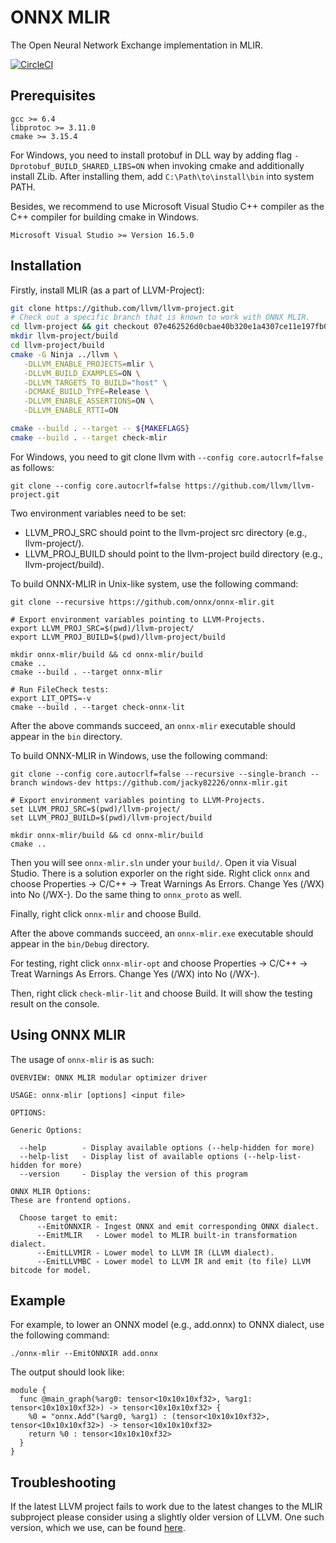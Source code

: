 # ONNX MLIR
The Open Neural Network Exchange implementation in MLIR.

[![CircleCI](https://circleci.com/gh/onnx/onnx-mlir/tree/master.svg?style=svg)](https://circleci.com/gh/onnx/onnx-mlir/tree/master)

## Prerequisites

```
gcc >= 6.4
libprotoc >= 3.11.0
cmake >= 3.15.4
```
For Windows, you need to install protobuf in DLL way by adding flag ```-Dprotobuf_BUILD_SHARED_LIBS=ON``` when invoking cmake and additionally install ZLib. After installing them, add ```C:\Path\to\install\bin``` into system PATH.

Besides, we recommend to use Microsoft Visual Studio C++ compiler as the C++ compiler for building cmake in Windows.
```
Microsoft Visual Studio >= Version 16.5.0
```


## Installation

Firstly, install MLIR (as a part of LLVM-Project):

[same-as-file]: <> (utils/install-mlir.sh)
``` bash
git clone https://github.com/llvm/llvm-project.git
# Check out a specific branch that is known to work with ONNX MLIR.
cd llvm-project && git checkout 07e462526d0cbae40b320e1a4307ce11e197fb0a && cd ..
mkdir llvm-project/build
cd llvm-project/build
cmake -G Ninja ../llvm \
   -DLLVM_ENABLE_PROJECTS=mlir \
   -DLLVM_BUILD_EXAMPLES=ON \
   -DLLVM_TARGETS_TO_BUILD="host" \
   -DCMAKE_BUILD_TYPE=Release \
   -DLLVM_ENABLE_ASSERTIONS=ON \
   -DLLVM_ENABLE_RTTI=ON

cmake --build . --target -- ${MAKEFLAGS}
cmake --build . --target check-mlir
```
For Windows, you need to git clone llvm with ```--config core.autocrlf=false``` as follows:
```
git clone --config core.autocrlf=false https://github.com/llvm/llvm-project.git
```

Two environment variables need to be set:
- LLVM_PROJ_SRC should point to the llvm-project src directory (e.g., llvm-project/).
- LLVM_PROJ_BUILD should point to the llvm-project build directory (e.g., llvm-project/build).

To build ONNX-MLIR in Unix-like system, use the following command:

[same-as-file]: <> ({"ref": "utils/install-onnx-mlir.sh", "skip-doc": 2})
```
git clone --recursive https://github.com/onnx/onnx-mlir.git

# Export environment variables pointing to LLVM-Projects.
export LLVM_PROJ_SRC=$(pwd)/llvm-project/
export LLVM_PROJ_BUILD=$(pwd)/llvm-project/build

mkdir onnx-mlir/build && cd onnx-mlir/build
cmake ..
cmake --build . --target onnx-mlir

# Run FileCheck tests:
export LIT_OPTS=-v
cmake --build . --target check-onnx-lit
```

After the above commands succeed, an `onnx-mlir` executable should appear in the `bin` directory. 

To build ONNX-MLIR in Windows, use the following command:
```
git clone --config core.autocrlf=false --recursive --single-branch --branch windows-dev https://github.com/jacky82226/onnx-mlir.git

# Export environment variables pointing to LLVM-Projects.
set LLVM_PROJ_SRC=$(pwd)/llvm-project/
set LLVM_PROJ_BUILD=$(pwd)/llvm-project/build

mkdir onnx-mlir/build && cd onnx-mlir/build
cmake ..
```
Then you will see ```onnx-mlir.sln``` under your ```build/```. Open it via Visual Studio.
There is a solution exporler on the right side. 
Right click `onnx` and choose Properties -> C/C++ -> Treat Warnings As Errors.
Change Yes (/WX) into No (/WX-). 
Do the same thing to `onnx_proto` as well.

Finally, right click `onnx-mlir` and choose Build.

After the above commands succeed, an `onnx-mlir.exe` executable should appear in the `bin/Debug` directory. 

For testing, right click `onnx-mlir-opt` and choose Properties -> C/C++ -> Treat Warnings As Errors.
Change Yes (/WX) into No (/WX-). 

Then, right click `check-mlir-lit` and choose Build.
It will show the testing result on the console. 

## Using ONNX MLIR

The usage of `onnx-mlir` is as such:
```
OVERVIEW: ONNX MLIR modular optimizer driver

USAGE: onnx-mlir [options] <input file>

OPTIONS:

Generic Options:

  --help        - Display available options (--help-hidden for more)
  --help-list   - Display list of available options (--help-list-hidden for more)
  --version     - Display the version of this program

ONNX MLIR Options:
These are frontend options.

  Choose target to emit:
      --EmitONNXIR - Ingest ONNX and emit corresponding ONNX dialect.
      --EmitMLIR   - Lower model to MLIR built-in transformation dialect.
      --EmitLLVMIR - Lower model to LLVM IR (LLVM dialect).
      --EmitLLVMBC - Lower model to LLVM IR and emit (to file) LLVM bitcode for model.
```

## Example

For example, to lower an ONNX model (e.g., add.onnx) to ONNX dialect, use the following command:
```
./onnx-mlir --EmitONNXIR add.onnx
```
The output should look like:
```
module {
  func @main_graph(%arg0: tensor<10x10x10xf32>, %arg1: tensor<10x10x10xf32>) -> tensor<10x10x10xf32> {
    %0 = "onnx.Add"(%arg0, %arg1) : (tensor<10x10x10xf32>, tensor<10x10x10xf32>) -> tensor<10x10x10xf32>
    return %0 : tensor<10x10x10xf32>
  }
}
```

## Troubleshooting

If the latest LLVM project fails to work due to the latest changes to the MLIR subproject please consider using a slightly older version of LLVM. One such version, which we use, can be found [here](https://github.com/clang-ykt/llvm-project).
